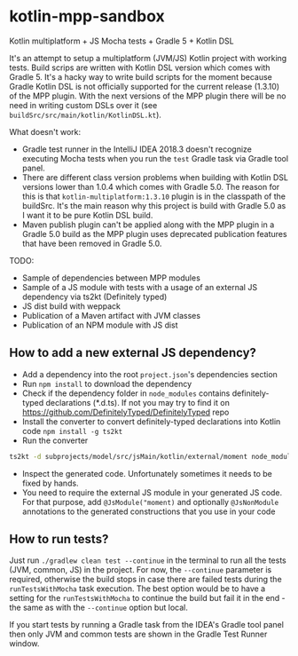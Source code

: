 # kotlin-mpp-sandbox
Kotlin multiplatform + JS Mocha tests + Gradle 5 + Kotlin DSL

It's an attempt to setup a multiplatform (JVM/JS) Kotlin project with working tests. Build scrips are 
written with Kotlin DSL version which comes with Gradle 5. It's a hacky way to write build scripts for
the moment because Gradle Kotlin DSL is not officially supported for the current release (1.3.10) of
the MPP plugin. With the next versions of the MPP plugin there will be no need in writing
custom DSLs over it (see `buildSrc/src/main/kotlin/KotlinDSL.kt`). 

What doesn't work:
- Gradle test runner in the IntelliJ IDEA 2018.3 doesn't recognize executing Mocha tests when you run 
the `test` Gradle task via Gradle tool panel.
- There are different class version problems when building with Kotlin DSL versions lower than 1.0.4
which comes with Gradle 5.0. The reason for this is that `kotlin-multiplatform:1.3.10` plugin is in the
classpath of the buildSrc. It's the main reason why this project is build with Gradle 5.0 as I want it
to be pure Kotlin DSL build.
- Maven publish plugin can't be applied along with the MPP plugin in a Gradle 5.0 build as the MPP 
plugin uses deprecated publication features that have been removed in Gradle 5.0.

TODO:
- Sample of dependencies between MPP modules
- Sample of a JS module with tests with a usage of an external JS dependency via ts2kt (Definitely typed)
- JS dist build with weppack
- Publication of a Maven artifact with JVM classes
- Publication of an NPM module with JS dist

## How to add a new external JS dependency?
- Add a dependency into the root `project.json`'s dependencies section
- Run `npm install` to download the dependency
- Check if the dependency folder in `node_modules` contains definitely-typed declarations (*.d.ts). If not 
you may try to find it on https://github.com/DefinitelyTyped/DefinitelyTyped repo
- Install the converter to convert definitely-typed declarations into Kotlin code `npm install -g ts2kt`
- Run the converter
```bash
ts2kt -d subprojects/model/src/jsMain/kotlin/external/moment node_modules/moment/moment.d.ts
```
- Inspect the generated code. Unfortunately sometimes it needs to be fixed by hands.
- You need to require the external JS module in your generated JS code. For that purpose, add 
`@JsModule("moment)` and optionally `@JsNonModule` annotations to the generated constructions that 
you use in your code

## How to run tests?
Just run `./gradlew clean test --continue` in the terminal to run all the tests (JVM, common, JS) in 
the project. For now, the `--continue` parameter is required, otherwise the build stops in case 
there are failed tests during the `runTestsWithMocha` task execution. The best option would be to 
have a setting for the `runTestsWithMocha` to continue the build but fail it in the end - the same as
with the `--continue` option but local.

If you start tests by running a Gradle task from the IDEA's Gradle tool panel then only JVM and common
tests are shown in the Gradle Test Runner window. 